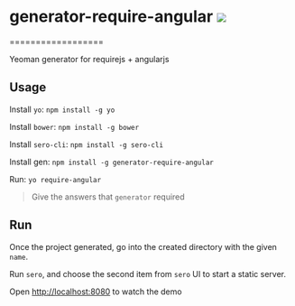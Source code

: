 # generator-require-angular ![](http://img.shields.io/badge/bower_module-v1.0.0-green.svg) #
==================

Yeoman generator for requirejs + angularjs

## Usage ##

Install `yo`: `npm install -g yo`

Install `bower`: `npm install -g bower`

Install `sero-cli`: `npm install -g sero-cli`

Install gen: `npm install -g generator-require-angular`

Run: `yo require-angular`

> Give the answers that `generator` required

## Run ##

Once the project generated, go into the created directory with the given `name`.

Run `sero`, and choose the second item from `sero` UI to start a static server.

Open [http://localhost:8080](http://localhost:8080) to watch the demo